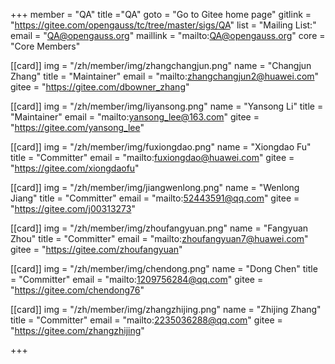 ﻿+++
member = "QA"
title ="QA"
goto = "Go to Gitee home page"
gitlink = "https://gitee.com/opengauss/tc/tree/master/sigs/QA"
list = "Mailing List:"
email = "QA@opengauss.org"
maillink = "mailto:QA@opengauss.org"
core = "Core Members"

[[card]]
img = "/zh/member/img/zhangchangjun.png"
name = "Changjun Zhang"
title = "Maintainer"
email = "mailto:zhangchangjun2@huawei.com"
gitee = "https://gitee.com/dbowner_zhang"


[[card]]
img = "/zh/member/img/liyansong.png"
name = "Yansong Li"
title = "Maintainer"
email = "mailto:yansong_lee@163.com"
gitee = "https://gitee.com/yansong_lee"

[[card]]
img = "/zh/member/img/fuxiongdao.png"
name = "Xiongdao Fu"
title = "Committer"
email = "mailto:fuxiongdao@huawei.com"
gitee = "https://gitee.com/xiongdaofu"

[[card]]
img = "/zh/member/img/jiangwenlong.png"
name = "Wenlong Jiang"
title = "Committer"
email = "mailto:52443591@qq.com"
gitee = "https://gitee.com/j00313273"

[[card]]
img = "/zh/member/img/zhoufangyuan.png"
name = "Fangyuan Zhou"
title = "Committer"
email = "mailto:zhoufangyuan7@huawei.com"
gitee = "https://gitee.com/zhoufangyuan"

[[card]]
img = "/zh/member/img/chendong.png"
name = "Dong Chen"
title = "Committer"
email = "mailto:1209756284@qq.com"
gitee = "https://gitee.com/chendong76"

[[card]]
img = "/zh/member/img/zhangzhijing.png"
name = "Zhijing Zhang"
title = "Committer"
email = "mailto:2235036288@qq.com"
gitee = "https://gitee.com/zhangzhijing"


+++